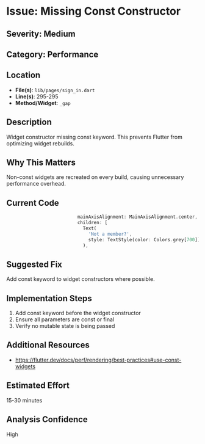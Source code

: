 # Issue: Missing Const Constructor

## Severity: Medium

## Category: Performance

## Location
- **File(s)**: `lib/pages/sign_in.dart`
- **Line(s)**: 295-295
- **Method/Widget**: `_gap`

## Description
Widget constructor missing const keyword. This prevents Flutter from optimizing widget rebuilds.

## Why This Matters
Non-const widgets are recreated on every build, causing unnecessary performance overhead.

## Current Code
```dart
                          mainAxisAlignment: MainAxisAlignment.center,
                          children: [
                            Text(
                              'Not a member?',
                              style: TextStyle(color: Colors.grey[700]),
                            ),
```

## Suggested Fix
Add const keyword to widget constructors where possible.

## Implementation Steps
1. Add const keyword before the widget constructor
2. Ensure all parameters are const or final
3. Verify no mutable state is being passed

## Additional Resources
- https://flutter.dev/docs/perf/rendering/best-practices#use-const-widgets

## Estimated Effort
15-30 minutes

## Analysis Confidence
High
